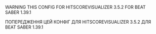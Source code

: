 WARNING THIS CONFIG FOR HITSCOREVISUALIZER 3.5.2 FOR BEAT SABER 1.39.1

ПОПЕРЕДЖЕННЯ ЦЕЙ КОНФІГ ДЛЯ HITSCOREVISUALIZER 3.5.2 ДЛЯ BEAT SABER 1.39.1
